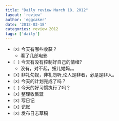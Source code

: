 ```yaml
---
title: "Daily review March 18, 2012" 
layout: 'review'
author: 'eggcaker'
date: '2012-03-18'
categories: review 2012
tags: ['daily']
---
```



  * `[X]` 今天有哪些收获？ 
    * 看了几部电影 
  * `[ ]` 今天有没有控制好自己的情绪? 
    * 没有，对不起，妞儿她妈。。 
  * `[X]` 非礼勿视，非礼勿听,论人是非者，必是是非人。 
  * `[X]` 今天的计划完成了吗？ 
  * `[ ]` 今天的好习惯执行了吗？ 
  * `[X]` 整理收集篮 
  * `[X]` 写日记 
  * `[X]` 记账 
  * `[X]` 发布日志草稿 

